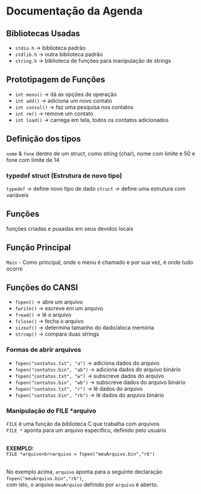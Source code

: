 # Documentação da Agenda

## Bibliotecas Usadas 

* `stdio.h` -> biblioteca padrão
* `stdlib.h` -> outra biblioteca padrão 
* `string.h` -> biblioteca de funções para manipulação de strings

## Prototipagem de Funções

* `int menu()` -> dá as opções de operação 
* `int add()` -> adiciona um novo contato
* `int consul()` -> faz uma pesquisa nos contatos
* `int rm()` -> remove um contato
* `int load()` -> carrega em tela, todos os contatos adicionados

## Definição dos tipos

`nome` & `fone` dentro de um struct, como string (char), nome com limite e 50 e fone com limite de 14

### typedof struct (Estrutura de novo tipo)
`typedef` -> define novo tipo de dado
`struct` -> define uma estrutura com variáveis

## Funções

funções criadas e puxadas em seus devidos locais

## Função Principal

`Main` - Como principal, onde o menu é chamado e por sua vez, é onde tudo ocorre

## Funções do CANSI

* `fopen()` -> abre um arquivo
* `fwrite()` -> escreve em um arquivo
* `fread()` -> lê o arquivo
* `fclose()` -> fecha o arquivo
* `sizeof()` -> determina tamanho do dado/aloca memória
* `strcmp()` -> compara duas strings

### Formas de abrir arquivos

* `fopen("contatos.txt", "a")` -> adiciona dados do arquivo
* `fopen("contatos.bin", "ab")` -> adiciona dados do arquivo binário
* `fopen("contatos.txt", "w")` -> subscreve dados do arquivo
* `fopen("contatos.bin", "wb")` -> subscreve dados do arquivo binário
* `fopen("contatos.txt", "r")` -> lê dados do arquivo
* `fopen("contatos.bin", "rb")` ->  lê dados do arquivo binário

### Manipulação do FILE *arquivo

`FILE` é uma função da biblioteca C que trabalha com arquivos<br>
`FILE *` aponta para um arquivo específico, definido pelo usuário<br><br>

<b>EXEMPLO:</b><br>
`FILE *arquivo<br>arquivo = fopen("meuArquivo.bin","rb")`<br><br>

No exemplo acima, `arquivo` aponta para a seguinte declaração `fopen("meuArquivo.bin","rb")`, <br>
com isto, o arquivo `meuArquivo` definido por `arquivo` é aberto.

